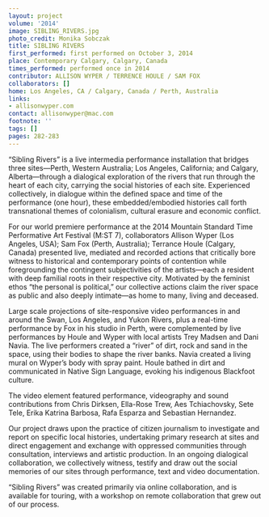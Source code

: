 ```yaml
---
layout: project
volume: '2014'
image: SIBLING_RIVERS.jpg
photo_credit: Monika Sobczak
title: SIBLING RIVERS
first_performed: first performed on October 3, 2014
place: Contemporary Calgary, Calgary, Canada
times_performed: performed once in 2014
contributor: ALLISON WYPER / TERRENCE HOULE / SAM FOX
collaborators: []
home: Los Angeles, CA / Calgary, Canada / Perth, Australia
links:
- allisonwyper.com
contact: allisonwyper@mac.com
footnote: ''
tags: []
pages: 282-283
---
```


“Sibling Rivers” is a live intermedia performance installation that bridges three sites—Perth, Western Australia; Los Angeles, California; and Calgary, Alberta—through a dialogical exploration of the rivers that run through the heart of each city, carrying the social histories of each site. Experienced collectively, in dialogue within the defined space and time of the performance (one hour), these embedded/embodied histories call forth transnational themes of colonialism, cultural erasure and economic conflict.

For our world premiere performance at the 2014 Mountain Standard Time Performative Art Festival (M:ST 7), collaborators Allison Wyper (Los Angeles, USA); Sam Fox (Perth, Australia); Terrance Houle (Calgary, Canada) presented live, mediated and recorded actions that critically bore witness to historical and contemporary points of contention while foregrounding the contingent subjectivities of the artists—each a resident with deep familial roots in their respective city. Motivated by the feminist ethos “the personal is political,” our collective actions claim the river space as public and also deeply intimate—as home to many, living and deceased.

Large scale projections of site-responsive video performances in and around the Swan, Los Angeles, and Yukon Rivers, plus a real-time performance by Fox in his studio in Perth, were complemented by live performances by Houle and Wyper with local artists Trey Madsen and Dani Navia. The live performers created a “river” of dirt, rock and sand in the space, using their bodies to shape the river banks. Navia created a living mural on Wyper’s body with spray paint. Houle bathed in dirt and communicated in Native Sign Language, evoking his indigenous Blackfoot culture.

The video element featured performance, videography and sound contributions from Chris Dirksen, Ella-Rose Trew, Aes Tchiachovsky, Sete Tele, Erika Katrina Barbosa, Rafa Esparza and Sebastian Hernandez.

Our project draws upon the practice of citizen journalism to investigate and report on specific local histories, undertaking primary research at sites and direct engagement and exchange with oppressed communities through consultation, interviews and artistic production. In an ongoing dialogical collaboration, we collectively witness, testify and draw out the social memories of our sites through performance, text and video documentation.

“Sibling Rivers” was created primarily via online collaboration, and is available for touring, with a workshop on remote collaboration that grew out of our process.
